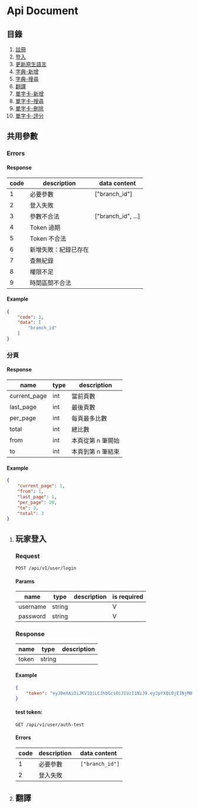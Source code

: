 # Api Document
## 目錄
1. [註冊](#註冊)
1. [登入](#登入)
1. [更新原生語言](#更新原生語言)
1. [字典-新增](#字典-新增)
1. [字典-搜尋](#字典-搜尋)
1. [翻譯](#翻譯)
1. [單字卡-新增](#單字卡-新增)
1. [單字卡-搜尋](#單字卡-搜尋)
1. [單字卡-刪除](#單字卡-刪除)
1. [單字卡-評分](#單字卡-評分)


## 共用參數
### Errors
#### Response 
code | description | data content
---- | --- | ---
1 | 必要參數 | ["branch_id"] 
2 | 登入失敗 |  
3 | 參數不合法 | ["branch_id", ...] 
4 | Token 過期 |
5 | Token 不合法 |
6 | 新增失敗：紀錄已存在 |
7 | 查無紀錄 |
8 | 權限不足 |
9 | 時間區間不合法 |

#### Example
```json
{
    "code": 1,
    "data": [
        "branch_id"
    ]
}
```

### 分頁
#### Response 
name | type | description
---- | --- | --- 
current_page | int | 當前頁數
last_page | int | 最後頁數
per_page | int | 每頁最多比數
total | int |  總比數
from | int | 本頁從第 n 筆開始
to | int | 本頁到第 n 筆結束

#### Example
```json
{
    "current_page": 1,
    "from": 1,
    "last_page": 1,
    "per_page": 20,
    "to": 3,
    "total": 3
}
```    


1. ## 玩家登入

    ### Request
    ```
    POST /api/v1/user/login
    ```
    
    #### Params
    name | type | description | is required | 
    ---- | --- | --- | ---
    username | string | | V
    password | string | | V
    
    ### Response
    name | type | description
    ---- | --- | --- 
    token | string | 
    
    #### Example
    
    ```json
    {
        "token": "eyJ0eXAiOiJKV1QiLCJhbGciOiJIUzI1NiJ9.eyJpYXQiOjE1NjM0MzAwMzgsIm5iZiI6MTU2MzQzMDAzOCwiZXhwIjoxNTYzODYyMDM4LCJ1c2VybmFtZSI6ImFkbWluIiwicGFzc3dvcmQiOiIzMjMxMWQ2ZTVmNzI1MTBhOWQ0MjNhYzU5NzBjZDI4MyIsImJyYW5jaF9pZCI6MX0.wEOGBR8kMW4aVE0EzJbnSWBdo6qbMteqYp0VvvY9VYI"
    }
    ```
    
    #### test token: 
    
    ```
    GET /api/v1/user/auth-test
    ```

    #### Errors
    
    code | description | data content
    ---- | --- | ---
    1 | 必要參數 | ```  ["branch_id"] ```
    2 | 登入失敗 |
    
1. ## 翻譯
